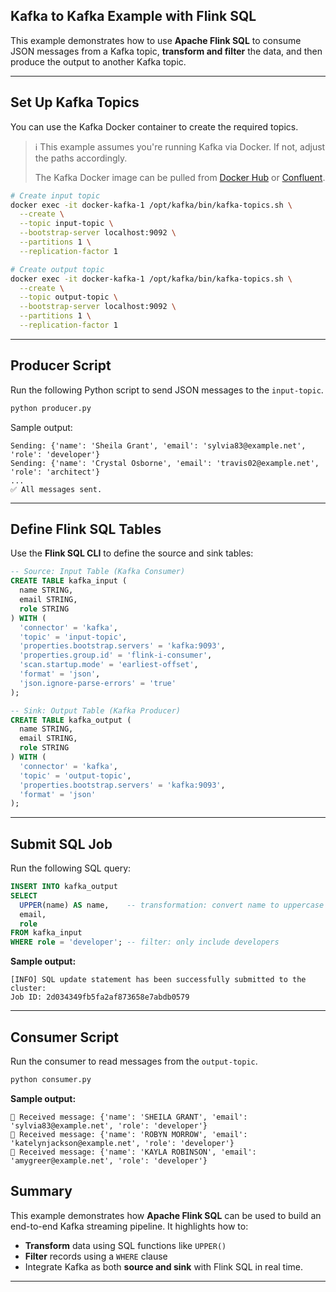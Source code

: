 ## Kafka to Kafka Example with Flink SQL

This example demonstrates how to use **Apache Flink SQL** to consume JSON messages from a Kafka topic, **transform and filter** the data, and then produce the output to another Kafka topic.

---

## Set Up Kafka Topics

You can use the Kafka Docker container to create the required topics.

> ℹ️ This example assumes you're running Kafka via Docker. If not, adjust the paths accordingly.
> 
> The Kafka Docker image can be pulled from [Docker Hub](https://hub.docker.com/r/bitnami/kafka) or [Confluent](https://hub.docker.com/r/confluentinc/cp-kafka).

```bash
# Create input topic
docker exec -it docker-kafka-1 /opt/kafka/bin/kafka-topics.sh \
  --create \
  --topic input-topic \
  --bootstrap-server localhost:9092 \
  --partitions 1 \
  --replication-factor 1

# Create output topic
docker exec -it docker-kafka-1 /opt/kafka/bin/kafka-topics.sh \
  --create \
  --topic output-topic \
  --bootstrap-server localhost:9092 \
  --partitions 1 \
  --replication-factor 1
````
---

## Producer Script

Run the following Python script to send JSON messages to the `input-topic`.

```bash
python producer.py
```

Sample output:

```
Sending: {'name': 'Sheila Grant', 'email': 'sylvia83@example.net', 'role': 'developer'}
Sending: {'name': 'Crystal Osborne', 'email': 'travis02@example.net', 'role': 'architect'}
...
✅ All messages sent.
```
---

## Define Flink SQL Tables

Use the **Flink SQL CLI** to define the source and sink tables:

```sql
-- Source: Input Table (Kafka Consumer)
CREATE TABLE kafka_input (
  name STRING,
  email STRING,
  role STRING
) WITH (
  'connector' = 'kafka',
  'topic' = 'input-topic',
  'properties.bootstrap.servers' = 'kafka:9093',
  'properties.group.id' = 'flink-i-consumer',
  'scan.startup.mode' = 'earliest-offset',
  'format' = 'json',
  'json.ignore-parse-errors' = 'true'
);

-- Sink: Output Table (Kafka Producer)
CREATE TABLE kafka_output (
  name STRING,
  email STRING,
  role STRING
) WITH (
  'connector' = 'kafka',
  'topic' = 'output-topic',
  'properties.bootstrap.servers' = 'kafka:9093',
  'format' = 'json'
);
```
---

## Submit SQL Job

Run the following SQL query:

```sql
INSERT INTO kafka_output
SELECT
  UPPER(name) AS name,    -- transformation: convert name to uppercase
  email,
  role
FROM kafka_input
WHERE role = 'developer'; -- filter: only include developers
```


**Sample output:**

```
[INFO] SQL update statement has been successfully submitted to the cluster:
Job ID: 2d034349fb5fa2af873658e7abdb0579
```
---
## Consumer Script

Run the consumer to read messages from the `output-topic`.

```bash
python consumer.py
```

**Sample output:**

```
🔹 Received message: {'name': 'SHEILA GRANT', 'email': 'sylvia83@example.net', 'role': 'developer'}
🔹 Received message: {'name': 'ROBYN MORROW', 'email': 'katelynjackson@example.net', 'role': 'developer'}
🔹 Received message: {'name': 'KAYLA ROBINSON', 'email': 'amygreer@example.net', 'role': 'developer'}
```

## Summary

This example demonstrates how **Apache Flink SQL** can be used to build an end-to-end Kafka streaming pipeline. It highlights how to:

* **Transform** data using SQL functions like `UPPER()`
* **Filter** records using a `WHERE` clause
* Integrate Kafka as both **source and sink** with Flink SQL in real time.

---
